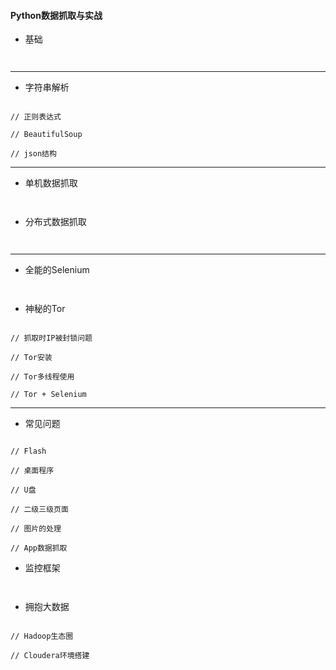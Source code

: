 #### **Python数据抓取与实战**
* 基础
```


```


------------

* 字符串解析
```

// 正则表达式

// BeautifulSoup

// json结构

```


------------

* 单机数据抓取
```


```


* 分布式数据抓取
```


```


------------

* 全能的Selenium
```


```


* 神秘的Tor
```

// 抓取时IP被封锁问题

// Tor安装

// Tor多线程使用

// Tor + Selenium

```


------------

* 常见问题
```

// Flash

// 桌面程序

// U盘

// 二级三级页面

// 图片的处理

// App数据抓取

```


* 监控框架
```


```


* 拥抱大数据
```

// Hadoop生态圈

// Cloudera环境搭建
```

